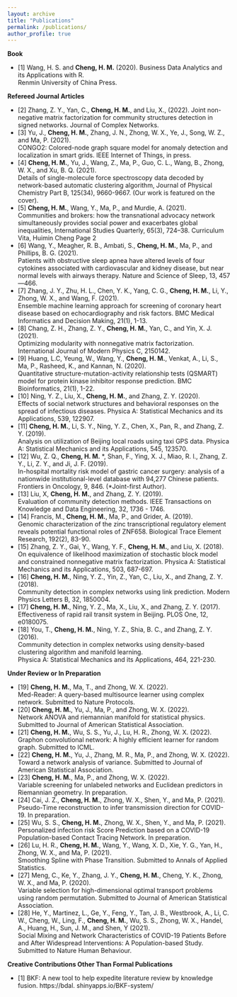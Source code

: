 ```yaml
---
layout: archive
title: "Publications"
permalink: /publications/
author_profile: true
---
```


**Book** 
* [1] Wang, H. S. and **Cheng, H. M.** (2020). Business Data Analytics and its Applications with R. <br />Renmin University of China Press. 

**Refereed Journal Articles**
* [2] Zhang, Z. Y., Yan, C., **Cheng, H. M.**, and Liu, X., (2022). Joint non-negative matrix
factorization for community structures detection in signed networks. Journal of Complex
Networks.
* [3] Yu, J., **Cheng, H. M.**, Zhang, J. N., Zhong, W. X., Ye, J., Song, W. Z., and Ma, P. (2021). <br />
CONGO2: Colored-node graph square model for anomaly detection and localization in smart
grids. IEEE Internet of Things, in press.
* [4] **Cheng, H. M.**, Yu, J., Wang, Z., Ma, P., Guo, C. L., Wang, B., Zhong, W. X., and Xu,
B. Q. (2021). <br />Details of single-molecule force spectroscopy data decoded by network-based
automatic clustering algorithm, Journal of Physical Chemistry Part B, 125(34), 9660-9667.
(Our work is featured on the cover).
* [5] **Cheng, H. M.**, Wang, Y., Ma, P., and Murdie, A. (2021). <br />Communities and brokers: how the
transnational advocacy network simultaneously provides social power and exacerbates global
inequalities, International Studies Quarterly, 65(3), 724–38.
Curriculum Vita, Huimin Cheng Page 2
* [6] Wang, Y., Meagher, R. B., Ambati, S., **Cheng, H. M.**, Ma, P., and Phillips, B. G. (2021). <br />
Patients with obstructive sleep apnea have altered levels of four cytokines associated with
cardiovascular and kidney disease, but near normal levels with airways therapy. Nature and
Science of Sleep, 13, 457—466.
* [7] Zhang, J. Y., Zhu, H. L., Chen, Y. K., Yang, C. G., **Cheng, H. M.**, Li, Y., Zhong, W. X.,
and Wang, F. (2021). <br />Ensemble machine learning approach for screening of coronary heart
disease based on echocardiography and risk factors. BMC Medical Informatics and Decision
Making, 21(1), 1-13.
* [8] Chang, Z. H., Zhang, Z. Y., **Cheng, H. M.**, Yan, C., and Yin, X. J. (2021). <br />Optimizing
modularity with nonnegative matrix factorization. International Journal of Modern Physics
C, 2150142.
* [9] Huang, L.C, Yeung, W., Wang, Y., **Cheng, H. M.**, Venkat, A., Li, S., Ma, P., Rasheed, K., and
Kannan, N. (2020). <br />Quantitative structure-mutation-activity relationship tests (QSMART)
model for protein kinase inhibitor response prediction. BMC Bioinformatics, 21(1), 1-22.
* [10] Ning, Y. Z., Liu, X., **Cheng, H. M.**, and Zhang, Z. Y. (2020). <br />Effects of social network
structures and behavioral responses on the spread of infectious diseases. Physica A: Statistical
Mechanics and its Applications, 539, 122907.
* [11] **Cheng, H. M.**, Li, S. Y., Ning, Y. Z., Chen, X., Pan, R., and Zhang, Z. Y. (2019). <br />Analysis
on utilization of Beijing local roads using taxi GPS data. Physica A: Statistical Mechanics
and its Applications, 545, 123570.
* [12] Wu, Z. Q., **Cheng, H. M.** *, Shan, F., Ying, X. J., Miao, R. l., Zhang, Z. Y., Li, Z. Y., and
Ji, J. F. (2019). <br />In-hospital mortality risk model of gastric cancer surgery: analysis of a
nationwide institutional-level database with 94,277 Chinese patients. Frontiers in Oncology,
9, 846. (*Joint-first Author).
* [13] Liu, X, **Cheng, H. M.**, and Zhang, Z. Y. (2019). <br />Evaluation of community detection methods.
IEEE Transactions on Knowledge and Data Engineering, 32, 1736 - 1746.
* [14] Francis, M., **Cheng, H. M.**, Ma, P., and Grider, A. (2019). <br />Genomic characterization of the
zinc transcriptional regulatory element reveals potential functional roles of ZNF658. Biological Trace Element Research, 192(2), 83-90.
* [15] Zhang, Z. Y., Gai, Y., Wang, Y. F., **Cheng, H. M.**, and Liu, X. (2018). <br />On equivalence
of likelihood maximization of stochastic block model and constrained nonnegative matrix
factorization. Physica A: Statistical Mechanics and its Applications, 503, 687-697.
* [16] **Cheng, H. M.**, Ning, Y. Z., Yin, Z., Yan, C., Liu, X., and Zhang, Z. Y. (2018). <br />Community
detection in complex networks using link prediction. Modern Physics Letters B, 32, 1850004.
* [17] **Cheng, H. M.**, Ning, Y. Z., Ma, X., Liu, X., and Zhang, Z. Y. (2017). <br />Effectiveness of rapid
rail transit system in Beijing. PLOS One, 12, e0180075.
* [18] You, T., **Cheng, H. M.**, Ning, Y. Z., Shia, B. C., and Zhang, Z. Y. (2016). <br />Community detection in complex networks using density-based clustering algorithm and manifold learning.<br />
Physica A: Statistical Mechanics and its Applications, 464, 221-230.


**Under Review or In Preparation**
* [19] **Cheng, H. M.**, Ma, T., and Zhong, W. X. (2022). <br />Med-Reader: A query-based multisource
learner using complex network. Submitted to Nature Protocols.
* [20] **Cheng, H. M.**, Yu, J., Ma, P., and Zhong, W. X. (2022). <br />Network ANOVA and riemannian
manifold for statistical physics. Submitted to Journal of American Statistical Association.
* [21] **Cheng, H. M.**, Wu, S. S., Yu, J., Lu, H. R., Zhong, W. X. (2022). <br />Graphon convolutional
network: A highly efficient learner for random graph. Submitted to ICML.
* [22] **Cheng, H. M.**, Yu, J., Zhang, M. R., Ma, P., and Zhong, W. X. (2022). <br />Toward a network
analysis of variance. Submitted to Journal of American Statistical Association.
* [23] **Cheng, H. M.**, Ma, P., and Zhong, W. X. (2022). <br />Variable screening for unlabeled networks
and Euclidean predictors in Riemannian geometry. In preparation.
* [24] Cai, J. Z., **Cheng, H. M.**, Zhong, W. X., Shen, Y., and Ma, P. (2021). <br />Pseudo-Time reconstruction to 
infer transmission direction for COVID-19. In preparation.
* [25] Wu, S. S., **Cheng, H. M.**, Zhong, W. X., Shen, Y., and Ma, P. (2021). <br />Personalized infection
risk Score Prediction based on a COVID-19 Population-based Contact Tracing Network. In
preparation.
* [26] Lu, H. R., **Cheng, H. M.**, Wang, Y., Wang, X. D., Xie, Y. G., Yan, H., Zhong, W. X., and
Ma, P. (2021). <br />Smoothing Spline with Phase Transition. Submitted to Annals of Applied
Statistics.
* [27] Meng, C., Ke, Y., Zhang, J. Y., **Cheng, H. M.**, Cheng, Y. K., Zhong, W. X., and Ma, P.
(2020). <br />Variable selection for high-dimensional optimal transport problems using random
permutation. Submitted to Journal of American Statistical Association.
* [28] He, Y., Martinez, L., Ge, Y., Feng, Y., Tan, J. B., Westbrook, A., Li, C. W., Cheng, W., Ling,
F., **Cheng, H. M.**, Wu, S. S., Zhong, W. X., Handel, A., Huang, H., Sun, J. M., and Shen,
Y (2021). <br />Social Mixing and Network Characteristics of COVID-19 Patients Before and
After Widespread Interventions: A Population-based Study. Submitted to Nature Human
Behaviour. 

**Creative Contributions Other Than Formal Publications**
* [1] BKF: A new tool to help expedite literature review by knowledge fusion. https://bdal.
shinyapps.io/BKF-system/



